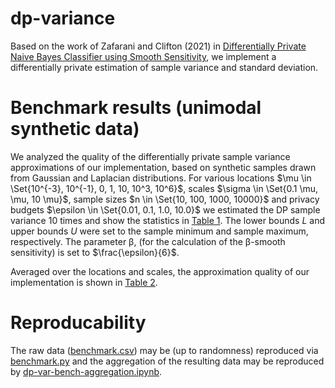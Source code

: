 # dp-variance
Based on the work of Zafarani and Clifton (2021) in [Differentially Private Naive Bayes Classifier using Smooth Sensitivity](http://arxiv.org/abs/2003.13955), we implement a differentially private estimation of sample variance and standard deviation.

# Benchmark results (unimodal synthetic data)
We analyzed the quality of the differentially private sample variance
approximations of our implementation, based on synthetic samples drawn from Gaussian
and Laplacian distributions. For various 
locations $\mu \in \Set{10^{-3}, 10^{-1}, 0, 1, 10, 10^3, 10^6}$,
scales $\sigma \in \Set{0.1 \mu, \mu, 10 \mu}$,
sample sizes $n \in \Set{10, 100, 1000, 10000}$ and 
privacy budgets $\epsilon \in \Set{0.01, 0.1, 1.0, 10.0}$
we estimated the DP sample variance 10 times and show the statistics in [Table 1](table_1.md).
The lower bounds $L$ and upper bounds $U$ were set to the sample minimum and sample maximum, respectively.
The parameter β, (for the calculation of the β-smooth sensitivity) is set to $\frac{\epsilon}{6}$.

Averaged over the locations and scales, the approximation quality of our implementation is shown in [Table 2](table_2.md).

# Reproducability
The raw data ([benchmark.csv](benchmark.csv)) may be (up to randomness) reproduced via [benchmark.py](benchmark_rmse.py) and the aggregation of the resulting data may be reproduced by [dp-var-bench-aggregation.ipynb](dp-var-bench-aggregation.ipynb).
